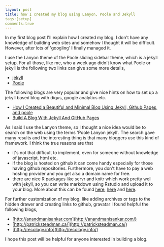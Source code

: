 ```yaml
---
layout: post
title: how I created my blog using Lanyon, Poole and Jekyll 
tags:[setup]
comments:true
---
```


In my first blog post I'll explain how I created my blog. I don't have any knowledge of building web sites and somehow I thought it will be difficult. However, after lots of 'googling' I finally managed it.

I use the Lanyon theme of the Poole sliding sidebar theme, which is a jekyll setup. For all those, like me, who a week ago didn't know what Poole or jekyll is the following two links can give some more details,

- [jekyll](https://jekyllrb.com/) 
- [Poole](https://github.com/poole/)

The following blogs are very popular and give nice hints on how to set up a jekyll based blog with diqus, google analytics etc.

- [How I Created a Beautiful and Minimal Blog Using Jekyll, Github Pages, and poole](http://joshualande.com/jekyll-github-pages-poole/)
- [Build A Blog With Jekyll And GitHub Pages](https://www.smashingmagazine.com/2014/08/build-blog-jekyll-github-pages/)

As I said I use the Lanyon theme, so I thought a nice idea would be to search on the web using the terms 'Poole Lanyon jekyll'. The search gave many results and the interesting thing is that many bloggers use this kind of framework. I think the true reasons are that

- it's not that difficult to implement, even for someone without knowledge of javascript, html etc. 
- if the blog is hosted on github it can come handy especially for those having github repositories. Furthermore, you don't have to pay a web hosting provider and you get also a domain name for free.
- there are nice R packages like servr and knitr which work pretty well with jekyll, so you can write markdown using Rstudio and upload it to your blog. More about this can be found [here](http://yihui.name/knitr-jekyll/2014/09/jekyll-with-knitr.html), [here](https://github.com/yihui/servr) and [here](http://brendanrocks.com/blogging-with-rmarkdown-knitr-jekyll/).

For further customization of my blog, like adding archives or tags to the hidden drawer and creating links to github, gravatar I found helpful the following blogs,

- [http://anandmanisankar.com](http://anandmanisankar.com/)
- [http://patricksteadman.ca/](http://patricksteadman.ca/)
- [http://recology.info](http://recology.info/)

I hope this post will be helpful for anyone interested in building a blog. 
